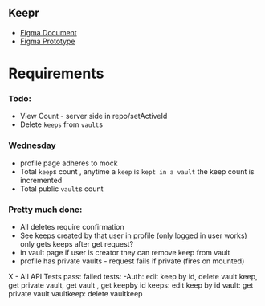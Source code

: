 ## Keepr

- [Figma Document](https://www.figma.com/file/Uui3335TxIEXWzgp4xrX9r/Keepr?node-id=0%3A1)
- [Figma Prototype](https://www.figma.com/proto/Uui3335TxIEXWzgp4xrX9r/Keepr?node-id=1%3A53&scaling=min-zoom)

# Requirements

### Todo:

- View Count - server side in repo/setActiveId
- Delete `keeps` from `vault`s

### Wednesday

- profile page adheres to mock
- Total `keep`s count , anytime a `keep` is `kept in a vault` the keep count is incremented
- Total public `vault`s count

### Pretty much done:

- All deletes require confirmation
- See keeps created by that user in profile (only logged in user works) only gets keeps after get request?
- in vault page if user is creator they can remove keep from vault
- profile has private vaults - request fails if private (fires on mounted)

X - All API Tests pass:
failed tests:
-Auth: edit keep by id, delete vault keep, get private vault, get vault , get keepby id
keeps: edit keep by id
vault: get private vault
vaultkeep: delete vaultkeep
